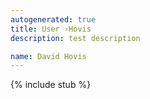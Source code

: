 ```yaml
---
autogenerated: true
title: User ›Hovis
description: test description

name: David Hovis
---
```

{% include stub %}
